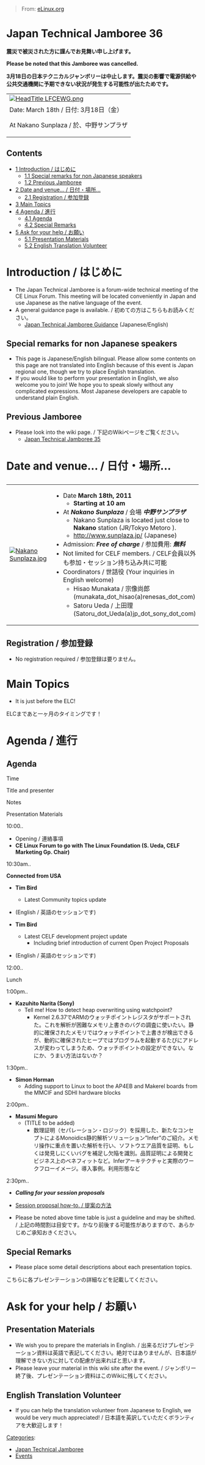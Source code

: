 > From: [eLinux.org](http://eLinux.org/Japan_Technical_Jamboree_36 "http://eLinux.org/Japan_Technical_Jamboree_36")


# Japan Technical Jamboree 36



**震災で被災された方に謹んでお見舞い申し上げます。**

 **Please be noted that this Jamboree was cancelled.**

**3月18日の日本テクニカルジャンボリーは中止します。震災の影響で電源供給や公共交通機関に予期できない状況が発生する可能性が出たためです。**

<table>
<col width="100%" />
<tbody>
<tr class="odd">
<td align="left"><a href="http://elinux.org/File:HeadTitle_LFCEWG.png"><img src="http://elinux.org/images/b/b7/HeadTitle_LFCEWG.png" alt="HeadTitle LFCEWG.png" /></a></td>
</tr>
<tr class="even">
<td align="left">Date: March 18th / 日付: 3月18日（金）
<p>At Nakano Sunplaza / 於、中野サンプラザ</p></td>
</tr>
</tbody>
</table>

## Contents

-   [1 Introduction /
    はじめに](#introduction-e3.81.af.e3.81.98.e3.82.81.e3.81-ab)
    -   [1.1 Special remarks for non Japanese
        speakers](#special-remarks-for-non-japanese-speakers)
    -   [1.2 Previous Jamboree](#previous-jamboree)
-   [2 Date and venue... /
    日付・場所...](#date-and-venue-.-e6.97.a5.e4.bb.98.e3.83.bb.e5.a0.b4.e6.89.80..)
    -   [2.1 Registration /
        参加登録](#registration-e5.8f.82.e5.8a.a0.e7.99.bb.e9.8c-b2)
-   [3 Main Topics](#main-topics)
-   [4 Agenda / 進行](#agenda-e9.80.b2.e8.a1-8c)
    -   [4.1 Agenda](#agenda)
    -   [4.2 Special Remarks](#special-remarks)
-   [5 Ask for your help /
    お願い](#ask-for-your-help-e3.81.8a.e9.a1.98.e3.81-84)
    -   [5.1 Presentation Materials](#presentation-materials)
    -   [5.2 English Translation
        Volunteer](#english-translation-volunteer)

# Introduction / はじめに

-   The Japan Technical Jamboree is a forum-wide technical meeting of
    the CE Linux Forum. This meeting will be located conveniently in
    Japan and use Japanese as the native language of the event.
-   A general guidance page is available. /
    初めての方はこちらもお読みください。
    -   [Japan Technical Jamboree
        Guidance](http://eLinux.org/Japan_Technical_Jamboree_Guidance "Japan Technical Jamboree Guidance")
        (Japanese/English)

## Special remarks for non Japanese speakers

-   This page is Japanese/English bilingual. Please allow some contents
    on this page are not translated into English because of this event
    is Japan regional one, though we try to place English translation.
-   If you would like to perform your presentation in English, we also
    welcome you to join! We hope you to speak slowly without any
    complicated expressions. Most Japanese developers are capable to
    understand plain English.

## Previous Jamboree

-   Please look into the wiki page. / 下記のWikiページをご覧ください。
    -   [Japan Technical Jamboree
        35](http://eLinux.org/Japan_Technical_Jamboree_35 "Japan Technical Jamboree 35")

# Date and venue... / 日付・場所...

<table>
<caption> </caption>
<col width="50%" />
<col width="50%" />
<tbody>
<tr class="odd">
<td align="left"><p><a href="http://elinux.org/File:Nakano_Sunplaza.jpg"><img src="http://elinux.org/images/4/47/Nakano_Sunplaza.jpg" alt="Nakano Sunplaza.jpg" /></a></p></td>
<td align="left"><ul>
<li>Date <strong>March 18th, 2011</strong>
<ul>
<li><strong>Starting at 10 am</strong></li>
</ul></li>
<li>At <em><strong>Nakano Sunplaza</strong></em> / 会場 <em><strong>中野サンプラザ</strong></em>
<ul>
<li>Nakano Sunplaza is located just close to <strong>Nakano</strong> station (JR/Tokyo Metoro ).</li>
<li><a href="http://www.sunplaza.jp/">http://www.sunplaza.jp/</a> (Japanese)</li>
</ul></li>
<li>Admission: <em><strong>Free of charge</strong></em> / 参加費用: <em><strong>無料</strong></em></li>
<li>Not limited for CELF members. / CELF会員以外も参加・セッション持ち込み共に可能</li>
<li>Coordinators / 世話役 (Your inquiries in English welcome)
<ul>
<li>Hisao Munakata / 宗像尚郎 (munakata_dot_hisao(a)renesas_dot_com)</li>
<li>Satoru Ueda / 上田理 (Satoru_dot_Ueda(a)jp_dot_sony_dot_com)</li>
</ul></li>
</ul></td>
</tr>
</tbody>
</table>

## Registration / 参加登録

-   No registration required / 参加登録は要りません。

# Main Topics

-   It is just before the ELC!

ELCまであと一ヶ月のタイミングです！

# Agenda / 進行

## Agenda

Time

Title and presenter

Notes

Presentation Materials

10:00..

-   Opening / 連絡事項
-   **CE Linux Forum to go with The Linux Foundation (S. Ueda, CELF
    Marketing Gp. Chair)**

10:30am..

**Connected from USA**

-   **Tim Bird**
    -   Latest Community topics update

-   (English / 英語のセッションです)

-   **Tim Bird**
    -   Latest CELF development project update
        -   Including brief introduction of current Open Project
            Proposals

-   (English / 英語のセッションです)

12:00..

Lunch

1:00pm..

-   **Kazuhito Narita (Sony)**
    -   Tell me! How to detect heap overwriting using watchpoint?
        -   Kernel
            2.6.37でARMのウォッチポイントレジスタがサポートされた。これを解析が困難なメモリ上書きのバグの調査に使いたい。静的に確保されたメモリではウォッチポイントで上書きが検出できるが、動的に確保されたヒープではプログラムを起動するたびにアドレスが変わってしまうため、ウォッチポイントの設定ができない。なにか、うまい方法はないか？

1:30pm..

-   **Simon Horman**
    -   Adding support to Linux to boot the AP4EB and Makerel boards
        from the MMCIF and SDHI hardware blocks

2:00pm..

-   **Masumi Meguro**
    -   (TITLE to be added)
        -   数理証明（セパレーション・ロジック）を採用した、新たなコンセプトによるMonoidics静的解析ソリューション”Infer”のご紹介。メモリ操作に重点を置いた解析を行い、ソフトウエア品質を証明、もしくは発見しにくいバグを補足し欠陥を識別。品質証明による開発とビジネス上のベネフィットなど。Inferアーキテクチャと実際のワークフローイメージ。導入事例。利用形態など

2:30pm..

-   ***Calling for your session proposals***

-   [Session proposal how-to. /
    提案の方法](http://eLinux.org/Japan_TJ_Session_Proposal "Japan TJ Session Proposal")

-   Please be noted above time table is just a guideline and may be
    shifted. /
    上記の時間割は目安です。かなり前後する可能性がありますので、あらかじめご承知おきください。

## Special Remarks

-   Please place some detail descriptions about each presentation
    topics.

こちらに各プレゼンテーションの詳細などを記載してください。

# Ask for your help / お願い

## Presentation Materials

-   We wish you to prepare the materials in English. /
    出来るだけプレゼンテーション資料は英語で表記してください。絶対ではありませんが、日本語が理解できない方に対しての配慮が出来ればと思います。
-   Please leave your material in this wiki site after the event. /
    ジャンボリー終了後、プレゼンテーション資料はこのWikiに残してください。

## English Translation Volunteer

-   If you can help the translation volunteer from Japanese to English,
    we would be very much appreciated! /
    日本語を英訳していただくボランティアを大歓迎します！


[Categories](http://eLinux.org/Special:Categories "Special:Categories"):

-   [Japan Technical
    Jamboree](http://eLinux.org/Category:Japan_Technical_Jamboree "Category:Japan Technical Jamboree")
-   [Events](http://eLinux.org/Category:Events "Category:Events")

